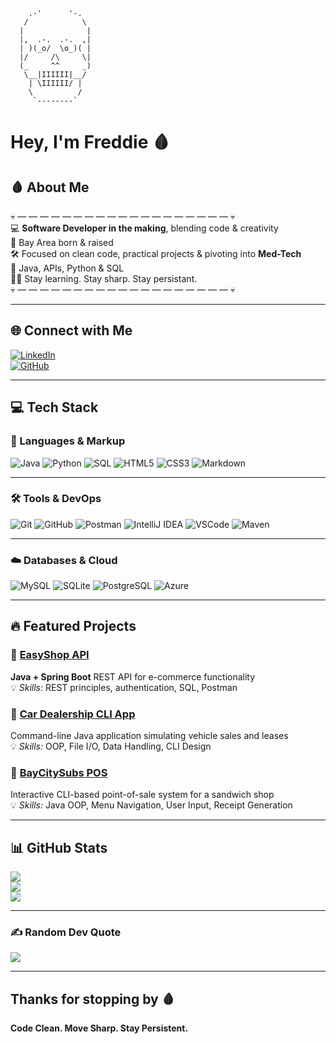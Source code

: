  ``` 
     .-'      '-.                   
    /            \
   |              |      
   |,  .-.  .-.  ,|          
   | )(_o/  \o_)( |
   |/     /\     \|
   (_     ^^     _)
    \__|IIIIII|__/
     | \IIIIII/ |                                
     \          /
      `--------`
```

<h1 align="left">Hey, I'm Freddie 🩸</h1>

## 🩸 About Me

💀 — — — — — — — — — — — — — — — — — — — 💀  
💻 **Software Developer in the making**, blending code & creativity  
📍 Bay Area born & raised  
🛠️ Focused on clean code, practical projects & pivoting into **Med-Tech**  
🚀 Java, APIs, Python & SQL   
🥷🏽 Stay learning. Stay sharp. Stay persistant.  
💀 — — — — — — — — — — — — — — — — — — — 💀  

---

## 🌐 Connect with Me  
[![LinkedIn](https://img.shields.io/badge/LinkedIn-%23000000.svg?style=for-the-badge&logo=linkedin&logoColor=red)](https://www.linkedin.com/in/frederick-canning-583736282/)  
[![GitHub](https://img.shields.io/badge/GitHub-%23000000.svg?style=for-the-badge&logo=github&logoColor=red)](https://github.com/Fcannsekai)  

---

## 💻 Tech Stack

### 🖤 Languages & Markup
![Java](https://img.shields.io/badge/Java-%23ED8B00.svg?style=for-the-badge&logo=openjdk&logoColor=white)
![Python](https://img.shields.io/badge/Python-%230076D6.svg?style=for-the-badge&logo=python&logoColor=white)
![SQL](https://img.shields.io/badge/SQL-%2307405e.svg?style=for-the-badge&logo=sqlite&logoColor=white)
![HTML5](https://img.shields.io/badge/HTML5-%23E34F26.svg?style=for-the-badge&logo=html5&logoColor=white)
![CSS3](https://img.shields.io/badge/CSS3-%231572B6.svg?style=for-the-badge&logo=css3&logoColor=white)
![Markdown](https://img.shields.io/badge/Markdown-%23000000.svg?style=for-the-badge&logo=markdown&logoColor=white)

---

### 🛠️ Tools & DevOps
![Git](https://img.shields.io/badge/Git-%23F05033.svg?style=for-the-badge&logo=git&logoColor=white)
![GitHub](https://img.shields.io/badge/GitHub-%23121011.svg?style=for-the-badge&logo=github&logoColor=white)
![Postman](https://img.shields.io/badge/Postman-FF6C37?style=for-the-badge&logo=postman&logoColor=white)
![IntelliJ IDEA](https://img.shields.io/badge/IntelliJ-%23000000.svg?style=for-the-badge&logo=intellij-idea&logoColor=white)
![VSCode](https://img.shields.io/badge/VSCode-%23007ACC.svg?style=for-the-badge&logo=visual-studio-code&logoColor=white)
![Maven](https://img.shields.io/badge/Maven-%23C71A36.svg?style=for-the-badge&logo=apachemaven&logoColor=white)

---

### ☁️ Databases & Cloud
![MySQL](https://img.shields.io/badge/MySQL-%234479A1.svg?style=for-the-badge&logo=mysql&logoColor=white)
![SQLite](https://img.shields.io/badge/SQLite-%2307405e.svg?style=for-the-badge&logo=sqlite&logoColor=white)
![PostgreSQL](https://img.shields.io/badge/PostgreSQL-%23316192.svg?style=for-the-badge&logo=postgresql&logoColor=white)
![Azure](https://img.shields.io/badge/Azure-%230072C6.svg?style=for-the-badge&logo=microsoftazure&logoColor=white)

---

## 🔥 Featured Projects

### 🛒 [EasyShop API](https://github.com/Fcannsekai/EasyShop-API)  
**Java + Spring Boot** REST API for e-commerce functionality  
💡 *Skills:* REST principles, authentication, SQL, Postman  

### 🚗 [Car Dealership CLI App](https://github.com/Fcannsekai)  
Command-line Java application simulating vehicle sales and leases  
💡 *Skills:* OOP, File I/O, Data Handling, CLI Design  

### 🥪 [BayCitySubs POS](https://github.com/Fcannsekai)  
Interactive CLI-based point-of-sale system for a sandwich shop  
💡 *Skills:* Java OOP, Menu Navigation, User Input, Receipt Generation  

---

## 📊 GitHub Stats  
![](https://github-readme-stats.vercel.app/api?username=Fcannsekai&theme=dark&hide_border=false&include_all_commits=true&count_private=true)  
![](https://streak-stats.demolab.com?user=Fcannsekai&theme=dark&hide_border=false)  
![](https://github-readme-stats.vercel.app/api/top-langs/?username=Fcannsekai&theme=dark&hide_border=false&layout=compact)  

---

### ✍️ Random Dev Quote  
![](https://quotes-github-readme.vercel.app/api?type=horizontal&theme=radical)  

---

## Thanks for stopping by 🩸  
**Code Clean. Move Sharp. Stay Persistent.**

